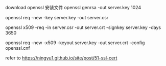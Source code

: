 download openssl 安装文件
openssl genrsa -out server.key 1024

openssl req -new -key server.key -out server.csr

openssl x509 -req -in server.csr -out server.crt -signkey server.key -days 3650

openssl req -new -x509 -keyout server.key -out server.crt -config openssl.cnf

refer to
https://ningyu1.github.io/site/post/51-ssl-cert
